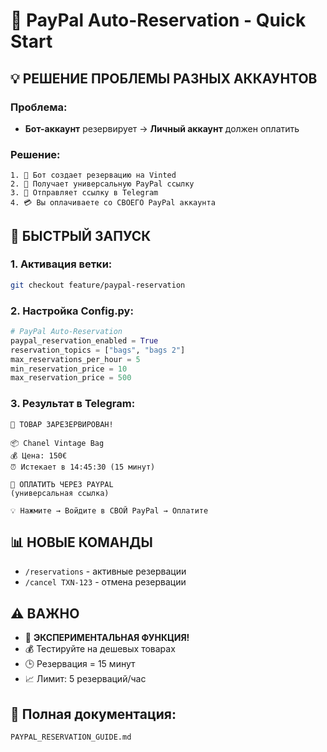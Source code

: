 # 🎯 PayPal Auto-Reservation - Quick Start

## 💡 РЕШЕНИЕ ПРОБЛЕМЫ РАЗНЫХ АККАУНТОВ

### Проблема:
- **Бот-аккаунт** резервирует → **Личный аккаунт** должен оплатить

### Решение:
```
1. 🤖 Бот создает резервацию на Vinted
2. 🔗 Получает универсальную PayPal ссылку  
3. 📱 Отправляет ссылку в Telegram
4. 💳 Вы оплачиваете со СВОЕГО PayPal аккаунта
```

## 🚀 БЫСТРЫЙ ЗАПУСК

### 1. Активация ветки:
```bash
git checkout feature/paypal-reservation
```

### 2. Настройка Config.py:
```python
# PayPal Auto-Reservation
paypal_reservation_enabled = True
reservation_topics = ["bags", "bags 2"] 
max_reservations_per_hour = 5
min_reservation_price = 10
max_reservation_price = 500
```

### 3. Результат в Telegram:
```
🎯 ТОВАР ЗАРЕЗЕРВИРОВАН!

📦 Chanel Vintage Bag
💰 Цена: 150€
⏰ Истекает в 14:45:30 (15 минут)

🔗 ОПЛАТИТЬ ЧЕРЕЗ PAYPAL
(универсальная ссылка)

💡 Нажмите → Войдите в СВОЙ PayPal → Оплатите
```

## 📊 НОВЫЕ КОМАНДЫ

- `/reservations` - активные резервации
- `/cancel TXN-123` - отмена резервации

## ⚠️ ВАЖНО

- 🧪 **ЭКСПЕРИМЕНТАЛЬНАЯ ФУНКЦИЯ!**
- 💰 Тестируйте на дешевых товарах
- 🕒 Резервация = 15 минут
- 📈 Лимит: 5 резерваций/час

## 📖 Полная документация: 
`PAYPAL_RESERVATION_GUIDE.md`
